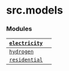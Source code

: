 # src.models

### Modules

| [`electricity`](src.models.electricity.md#module-src.models.electricity)   |    |
|----------------------------------------------------------------------------|----|
| [`hydrogen`](src.models.hydrogen.md#module-src.models.hydrogen)            |    |
| [`residential`](src.models.residential.md#module-src.models.residential)   |    |
